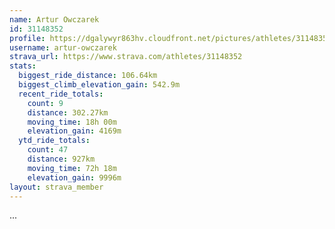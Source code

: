 ```yaml
---
name: Artur Owczarek
id: 31148352
profile: https://dgalywyr863hv.cloudfront.net/pictures/athletes/31148352/15906846/1/large.jpg
username: artur-owczarek
strava_url: https://www.strava.com/athletes/31148352
stats:
  biggest_ride_distance: 106.64km
  biggest_climb_elevation_gain: 542.9m
  recent_ride_totals:
    count: 9
    distance: 302.27km
    moving_time: 18h 00m
    elevation_gain: 4169m
  ytd_ride_totals:
    count: 47
    distance: 927km
    moving_time: 72h 18m
    elevation_gain: 9996m
layout: strava_member
--- 
```

...
